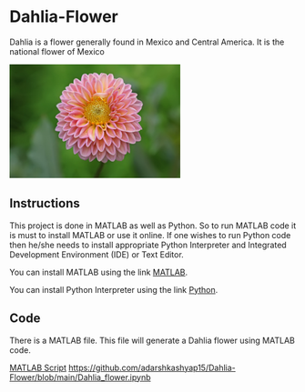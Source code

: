 # Dahlia-Flower
Dahlia is a flower generally found in Mexico and Central America. It is the national flower of Mexico

<img src="https://github.com/adarshkashyap15/Dahlia-Flower/blob/main/Dahlia.jpg" alt="Project Logo" width="300" height="200" />

## Instructions
This project is done in MATLAB as well as Python. So to run MATLAB code it is must to install MATLAB or use it online. If one wishes to run Python code then he/she needs to install appropriate Python Interpreter and Integrated Development Environment (IDE) or Text Editor.

You can install MATLAB using the link [MATLAB](https://www.mathworks.com/products/matlab.html).

You can install Python Interpreter using the link [Python](https://www.python.org/downloads/).

## Code
There is a MATLAB file. This file will generate a Dahlia flower using MATLAB code.

[MATLAB Script](https://github.com/adarshkashyap15/Dahlia-Flower/blob/main/Dahlia_flower.m)
https://github.com/adarshkashyap15/Dahlia-Flower/blob/main/Dahlia_flower.ipynb

